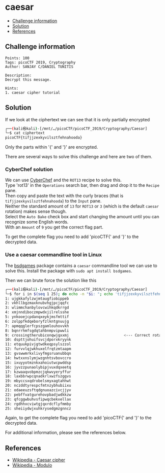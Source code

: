 # caesar

- [Challenge information](#challenge-information)
- [Solution](#solution)
- [References](#references)

## Challenge information
```
Points: 100
Tags: picoCTF 2019, Cryptography
Author: SANJAY C/DANIEL TUNITIS

Description:
Decrypt this message.

Hints:
1. caesar cipher tutorial
```

## Solution

If we look at the ciphertext we can see that it is only partially encrypted
```bash
┌──(kali㉿kali)-[/mnt/…/picoCTF/picoCTF_2019/Cryptography/Caesar]
└─$ cat ciphertext
picoCTF{tifjjzexkyvilsztfehnahooda}
```

Only the parts within '{' and '}' are encrypted.

There are several ways to solve this challenge and here are two of them.

### CyberChef solution

We can use [CyberChef](https://gchq.github.io/CyberChef/) and the `ROT13` recipe to solve this.  
Type 'rot13' in the `Operations` search bar, then drag and drop it to the `Recipe` pane.  
Then copy and paste the text with the curly braces (that is `tifjjzexkyvilsztfehnahooda`) to the `Input` pane.  
Neither the standard amount of `13` for `ROT13` or `3` (which is the default `caesar` rotation) makes sense though.  
Select the `Auto Bake` check box and start changing the amount until you can recognize some English words.  
With an `Amount` of `9` you get the correct flag part.

To get the complete flag you need to add 'picoCTF{' and '}' to the decrypted data.

### Use a caesar commandline tool in Linux

The [bsdgames](https://wiki.linuxquestions.org/wiki/BSD_games) package contains a `caesar` commandline tool we can use to solve this. Install the package with `sudo apt install bsdgames`.

Then we can brute force the solution like this
```bash
┌──(kali㉿kali)-[/mnt/…/picoCTF/picoCTF_2019/Cryptography/Caesar]
└─$ for i in $(seq 1 25); do echo -n "$i: "; echo 'tifjjzexkyvilsztfehnahooda' | caesar $i; done
1: ujgkkafylzwjmtaugfiobippeb
2: vkhllbgzmaxknubvhgjpcjqqfc
3: wlimmchanbylovcwihkqdkrrgd
4: xmjnndiboczmpwdxjilrelsshe
5: ynkooejcpdanqxeykjmsfmttif
6: zolppfkdqeboryfzlkntgnuujg
7: apmqqglerfcpszgamlouhovvkh
8: bqnrrhmfsgdqtahbnmpvipwwli
9: crossingtherubiconqwjqxxmj                         <--- Correct rotation
10: dspttjohuifsvcjdporxkryynk
11: etquukpivjgtwdkeqpsylszzol
12: furvvlqjwkhuxelfrqtzmtaapm
13: gvswwmrkxlivyfmgsruanubbqn
14: hwtxxnslymjwzgnhtsvbovccro
15: ixuyyotmznkxahoiutwcpwddsp
16: jyvzzpunaolybipjvuxdqxeetq
17: kzwaaqvobpmzcjqkwvyeryffur
18: laxbbrwpcqnadkrlxwzfszggvs
19: mbyccsxqdrobelsmyxagtahhwt
20: nczddtyrespcfmtnzybhubiixu
21: odaeeuzsftqdgnuoazcivcjjyv
22: pebffvatgurehovpbadjwdkkzw
23: qfcggwbuhvsfipwqcbekxellax
24: rgdhhxcviwtgjqxrdcflyfmmby
25: sheiiydwjxuhkrysedgmzgnncz
```

Again, to get the complete flag you need to add 'picoCTF{' and '}' to the decrypted data.

For additional information, please see the references below.

## References

- [Wikipedia - Caesar cipher](https://en.wikipedia.org/wiki/Caesar_cipher)
- [Wikipedia - Modulo](https://en.wikipedia.org/wiki/Modulo)
